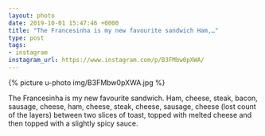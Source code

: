 ```yaml
---
layout: photo
date: 2019-10-01 15:47:46 +0000
title: "The Francesinha is my new favourite sandwich Ham,…"
type: post
tags:
- instagram
instagram_url: https://www.instagram.com/p/B3FMbw0pXWA/
---
```


{% picture u-photo img/B3FMbw0pXWA.jpg %}

The Francesinha is my new favourite sandwich. Ham, cheese, steak, bacon, sausage, cheese, ham, cheese, steak, cheese, sausage, cheese (lost count of the layers) between two slices of toast, topped with melted cheese and then topped with a slightly spicy sauce.
